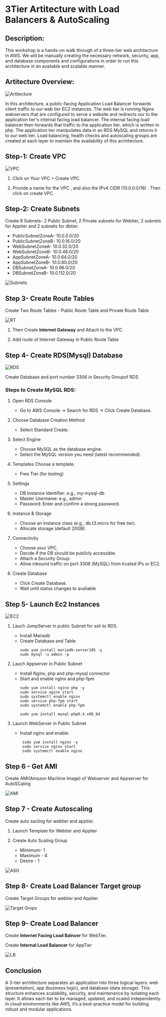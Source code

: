 # 3Tier Artitecture with Load Balancers & AutoScaling

## Description: 
This workshop is a hands-on walk through of a three-tier web architecture in AWS. We will be manually creating the necessary network, security, app, and database components and configurations in order to run this architecture in an available and scalable manner.

## Artitecture Overview:
![Artitecture](./images/3-Tier%20Arti%20Flowchart.png)

 In this architecture, a public-facing Application Load Balancer forwards client traffic to our web tier EC2 instances. The web tier is running Nginx webservers that are configured to serve a website and redirects our to the application tier's internal facing load balancer. The internal facing load balancer then forwards that traffic to the application tier, which is written in php. The application tier manipulates data in an RDS MySQL and returns it to our web tier. Load balancing, health checks and autoscaling groups are created at each layer to maintain the availability of this architecture.

 ## Step-1: Create VPC
 ![VPC](./images/VPC.webp)

 1. Click on Your VPC > Create VPC.

 2. Provide a name for the VPC , and also the IPv4 CIDR (10.0.0.0/16) . Then click on create VPC.

 ## Step-2: Create Subnets

Create 8 Subnets- 2 Public Subnet, 2 Private subnets for Webtier, 2 subnets for Apptier and 2 subnets for dbtier.

* PublicSubnetZoneA- 10.0.0.0/20
* PublicSubnetZoneB- 10.0.16.0/20
* WebSubnetZoneA-    10.0.32.0/20
* WebSubnetZoneB-    10.0.48.0/20
* AppSubnetZoneA-    10.0.64.0/20
* AppSubnetZoneB-    10.0.80.0/20
* DBSubnetZoneA-     10.0.96.0/20
* DBSubnetZoneB-     10.0.112.0/20

![Subnets](./images/Screenshot%20(20).png)

## Step 3- Create Route Tables

Create Two Route Tables - Public Route Table and Private Route Table

![RT](./images/Screenshot%20(21).png)

1. Then Create **Internet Gateway** and Attach to the VPC.

2. Add route of Internet Gateway in Public Route Table

## Step 4- Create RDS(Mysql) Database
![RDS](./images/database.webp)

Create Database and port number 3306 in Security Groupof RDS

### Steps to Create MySQL RDS:
1. Open RDS Console
   *  Go to AWS Console → Search for RDS → Click Create Database.

2. Choose Database Creation Method
   * Select Standard Create.

3. Select Engine
   * Choose MySQL as the database engine.
   * Select the MySQL version you need (latest recommended).

4. Templates
Choose a template.
   * Free Tier (for testing)

5. Settings
   * DB Instance Identifier: e.g., my-mysql-db
   * Master Username: e.g., admin
   * Password: Enter and confirm a strong password.

6. Instance & Storage
   * Choose an Instance class (e.g., db.t3.micro for free tier).
   * Allocate storage (default 20GB).

7. Connectivity
   * Choose your VPC.
   * Decide if the DB should be publicly accessible.
   * Attach a Security Group:
   * Allow inbound traffic on port 3306 (MySQL) from trusted IPs or EC2.

10. Create Database
    * Click Create Database.
    * Wait until status changes to avaliable

## Step 5- Launch Ec2 Instances

![EC2](/images/Screenshot%20(27).png)  

1. Lauch JumpServer in public Subnet for ssh to RDS.
   * Install Mariadb
   * Create Database and Table
     ```
     sudo yum install mariadb-server105 -y
     sudo mysql -u admin -p
     ```

2. Lauch Appserver in Public Subnet
   * Install Nginx, php and php-mysql connector
   * Start and enable nginx and php-fpm
     ```
     sudo yum install nginx php -y
     sudo service nginx start
     sudo systemctl enable nginx
     sudo service php-fpm start
     sudo systemctl enable php-fpm

     sudo yum install mysql-php8.4.x86_64
     
     ```

 3. Launch WebServer in Public Subnet 
    * Install nginx and enable
      ```
       sudo yum install nginx -y
       sudo service nginx start
       sudo systemctl enable nginx
      ```

## Step 6 - Get AMI
Create AMI(Amazon Machine Image) of Webserver and Appserver for AutoSCaling

![AMI](./images/Screenshot%20(26).png)

## Step 7 - Create Autoscaling
Create auto sacling for webtier and apptier.

1. Launch Template for Webtier and Apptier

2. Create Auto Scaling Group
   * Mimimum- 1
   * Maximum - 4
   * Desire - 1

![ASG](./images/Screenshot%20(22).png)   

## Step 8- Create Load Balancer Target group

Create Target Groups for webtier and Apptier

![Target Grops](./images/Screenshot%20(24).png)

## Step 9- Create Load Balancer
Create __Internet Facing Load Balncer__ for WebTier.

Create __Internal Load Balancer__ for AppTier

![LB](./images/Screenshot%20(23).png)

## Conclusion

A 3-tier architecture separates an application into three logical layers: web (presentation), app (business logic), and database (data storage). This structure enhances scalability, security, and maintenance by isolating each layer. It allows each tier to be managed, updated, and scaled independently. In cloud environments like AWS, it’s a best-practice model for building robust and modular applications.


